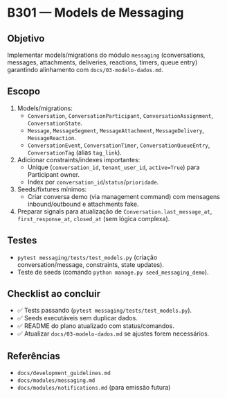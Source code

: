 # B301 — Models de Messaging

## Objetivo
Implementar models/migrations do módulo `messaging` (conversations, messages, attachments, deliveries, reactions, timers, queue entry) garantindo alinhamento com `docs/03-modelo-dados.md`.

## Escopo
1. Models/migrations:
   - `Conversation`, `ConversationParticipant`, `ConversationAssignment`, `ConversationState`.
   - `Message`, `MessageSegment`, `MessageAttachment`, `MessageDelivery`, `MessageReaction`.
   - `ConversationEvent`, `ConversationTimer`, `ConversationQueueEntry`, `ConversationTag` (alias `tag_link`).
2. Adicionar constraints/indexes importantes:
   - Unique (`conversation_id`, `tenant_user_id`, `active=True`) para Participant owner.
   - Index por `conversation_id`/`status`/`prioridade`.
3. Seeds/fixtures mínimos:
   - Criar conversa demo (via management command) com mensagens inbound/outbound e attachments fake.
4. Preparar signals para atualização de `Conversation.last_message_at`, `first_response_at`, `closed_at` (sem lógica complexa).

## Testes
- `pytest messaging/tests/test_models.py` (criação conversation/message, constraints, state updates).
- Teste de seeds (comando `python manage.py seed_messaging_demo`).

## Checklist ao concluir
- ✅ Tests passando (`pytest messaging/tests/test_models.py`).
- ✅ Seeds executáveis sem duplicar dados.
- ✅ README do plano atualizado com status/comandos.
- ✅ Atualizar `docs/03-modelo-dados.md` se ajustes forem necessários.

## Referências
- `docs/development_guidelines.md`
- `docs/modules/messaging.md`
- `docs/modules/notifications.md` (para emissão futura)
